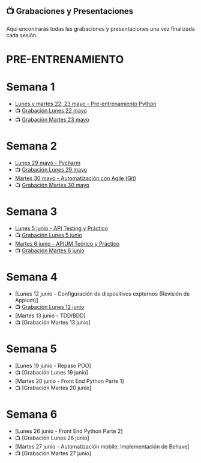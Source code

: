 ## 📺 Grabaciones y Presentaciones
Aquí encontrarás todas las grabaciones y presentaciones una vez finalizada cada sesión.

# PRE-ENTRENAMIENTO
# Semana 1
- [Lunes y martes 22, 23 mayo - Pre-entrenamiento Python](https://drive.google.com/file/d/1jJ8CNl5gbkOHY_r5dmvkbyGoudj3LcGg/view?usp=share_link)
- 📺 [Grabación Lunes 22 mayo](https://drive.google.com/file/d/1XB87vxvSB8910IHGaaLr1NVWtohwtJ6o/view?usp=sharing)
- 📺 [Grabación Martes 23 mayo ](https://drive.google.com/file/d/1frKeKCLFoKnY3Vmvkc75Xv2MTXbYD5uG/view?usp=share_link)

# Semana 2
- [Lunes 29 mayo -  Pycharm](https://drive.google.com/file/d/15ooBzp9CYI97zzgRYtKIUXWtyExsR2b7/view?usp=share_link)
- 📺 [Grabación Lunes 29 mayo](https://drive.google.com/file/d/1UugPb6sKlDK9FOIi5TASIjDZZihAbU_b/view?usp=share_link)
- [Martes 30 mayo - Automatización con Agile (Git)](https://drive.google.com/file/d/1dBpnRrWao_gyyFIGf7fCLlutk0KbbuDg/view?usp=share_link)
- 📺 [Grabación Martes 30 mayo](https://drive.google.com/file/d/1SKoLSrytngAuOAUw3i7Hodl9BZFMsUZb/view?usp=share_link)

# Semana 3
- [Lunes 5 junio - API Testing y Práctico](https://drive.google.com/file/d/1x4ygO9dKtnAtg-wQhK7geIoozJBAzM2a/view?usp=drive_link)
- 📺 [Grabación Lunes 5 junio](https://drive.google.com/file/d/1eNIX7ltmTFlPxQFMDScJb7j_GZkTCmSG/view?usp=drive_link)
- [Martes 6 junio - APIUM Teórico y Práctico](https://drive.google.com/file/d/1jcHjhFSp-q797HB6RD1GrP3iJnerjWrH/view?usp=drive_link)
- 📺 [Grabación Martes 6 junio](https://drive.google.com/file/d/1M6ZZVFNdtSm6NITykRM9CJNf6m_9NciY/view?usp=drive_link)

# Semana 4
- [Lunes 12 junio - Configuración de dispositivos expternos (Revisión de Appium)]
- 📺 [Grabación Lunes 12 junio](https://drive.google.com/file/d/1PzhrTewaTV72eOJSOkcQntQt_dc7xMHZ/view?usp=drive_link)
- [Martes 13 junio - TDD/BDD]
- 📺 [Grabación Martes 13 junio]

# Semana 5
- [Lunes 19 junio - Repaso POO]
- 📺 [Grabación Lunes 19 junio]
- [Martes 20 junio - Front End Python Parte 1]
- 📺 [Grabación Martes 20 junio]

# Semana 6
- [Lunes 26 junio - Front End Python Parte 2]
- 📺 [Grabación Lunes 26 junio]
- [Martes 27 junio - Automatización mobile: Implementación de Behave]
- 📺 [Grabación Martes 27 junio]
